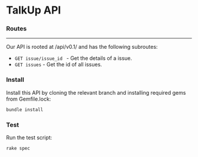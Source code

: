 # TalkUp API 

### Routes
---

Our API is rooted at /api/v0.1/ and has the following subroutes:
   
* `GET issue/issue_id ` - Get the details of a issue. 
* `GET issues` - Get the id of all issues.

### Install
Install this API by cloning the relevant branch and installing required gems from Gemfile.lock:

```  ruby
bundle install
```
### Test
Run the test script:
```  ruby
rake spec
```